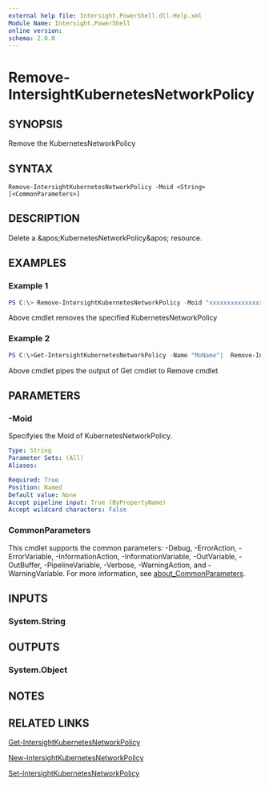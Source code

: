 ```yaml
---
external help file: Intersight.PowerShell.dll-Help.xml
Module Name: Intersight.PowerShell
online version:
schema: 2.0.0
---
```


# Remove-IntersightKubernetesNetworkPolicy

## SYNOPSIS
Remove the KubernetesNetworkPolicy

## SYNTAX

```
Remove-IntersightKubernetesNetworkPolicy -Moid <String> [<CommonParameters>]
```

## DESCRIPTION
Delete a &amp;apos;KubernetesNetworkPolicy&amp;apos; resource.

## EXAMPLES

### Example 1
```powershell
PS C:\> Remove-IntersightKubernetesNetworkPolicy -Moid "xxxxxxxxxxxxxxxxxxxxxxxxxxx"
```
Above cmdlet removes the specified KubernetesNetworkPolicy 

### Example 2
```powershell
PS C:\>Get-IntersightKubernetesNetworkPolicy -Name "MoName"|  Remove-IntersightKubernetesNetworkPolicy
```
Above cmdlet pipes the output of Get cmdlet to Remove cmdlet

## PARAMETERS

### -Moid
Specifyies the Moid of KubernetesNetworkPolicy.

```yaml
Type: String
Parameter Sets: (All)
Aliases:

Required: True
Position: Named
Default value: None
Accept pipeline input: True (ByPropertyName)
Accept wildcard characters: False
```

### CommonParameters
This cmdlet supports the common parameters: -Debug, -ErrorAction, -ErrorVariable, -InformationAction, -InformationVariable, -OutVariable, -OutBuffer, -PipelineVariable, -Verbose, -WarningAction, and -WarningVariable. For more information, see [about_CommonParameters](http://go.microsoft.com/fwlink/?LinkID=113216).

## INPUTS

### System.String

## OUTPUTS

### System.Object
## NOTES

## RELATED LINKS

[Get-IntersightKubernetesNetworkPolicy](./Get-IntersightKubernetesNetworkPolicy.md)

[New-IntersightKubernetesNetworkPolicy](./New-IntersightKubernetesNetworkPolicy.md)

[Set-IntersightKubernetesNetworkPolicy](./Set-IntersightKubernetesNetworkPolicy.md)

